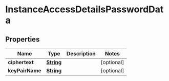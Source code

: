 

# InstanceAccessDetailsPasswordData


## Properties

| Name | Type | Description | Notes |
|------------ | ------------- | ------------- | -------------|
|**ciphertext** | [**String**](String.md) |  |  [optional] |
|**keyPairName** | [**String**](String.md) |  |  [optional] |



